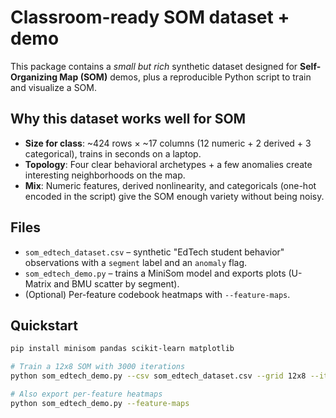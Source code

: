 # Classroom-ready SOM dataset + demo

This package contains a *small but rich* synthetic dataset designed for **Self-Organizing Map (SOM)** demos, plus a reproducible Python script to train and visualize a SOM.

## Why this dataset works well for SOM

- **Size for class**: ~424 rows × ~17 columns (12 numeric + 2 derived + 3 categorical), trains in seconds on a laptop.
- **Topology**: Four clear behavioral archetypes + a few anomalies create interesting neighborhoods on the map.
- **Mix**: Numeric features, derived nonlinearity, and categoricals (one-hot encoded in the script) give the SOM enough variety without being noisy.

## Files

- `som_edtech_dataset.csv` – synthetic "EdTech student behavior" observations with a `segment` label and an `anomaly` flag.
- `som_edtech_demo.py` – trains a MiniSom model and exports plots (U-Matrix and BMU scatter by segment).
- (Optional) Per-feature codebook heatmaps with `--feature-maps`.

## Quickstart

```bash
pip install minisom pandas scikit-learn matplotlib

# Train a 12x8 SOM with 3000 iterations
python som_edtech_demo.py --csv som_edtech_dataset.csv --grid 12x8 --iters 3000

# Also export per-feature heatmaps
python som_edtech_demo.py --feature-maps
